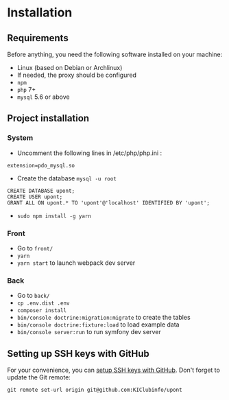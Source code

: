 Installation
============

Requirements
------------
Before anything, you need the following software installed on your machine:

  * Linux (based on Debian or Archlinux)
  * If needed, the proxy should be configured
  * `npm`
  * `php` 7+
  * `mysql` 5.6 or above

Project installation
--------------------

### System
- Uncomment the following lines in /etc/php/php.ini :
```
extension=pdo_mysql.so
```
- Create the database `mysql -u root`
```
CREATE DATABASE upont;
CREATE USER upont;
GRANT ALL ON upont.* TO 'upont'@'localhost' IDENTIFIED BY 'upont';
```
- `sudo npm install -g yarn`

### Front
- Go to `front/`
- `yarn`
- `yarn start` to launch webpack dev server

### Back
- Go to `back/`
- `cp .env.dist .env`
- `composer install`
- `bin/console doctrine:migration:migrate` to create the tables
- `bin/console doctrine:fixture:load` to load example data
- `bin/console server:run` to run symfony dev server

Setting up SSH keys with GitHub
-------------------------------
For your convenience, you can [setup SSH keys with GitHub](https://help.github.com/articles/generating-ssh-keys/).
Don't forget to update the Git remote:
```
git remote set-url origin git@github.com:KIClubinfo/upont
```
